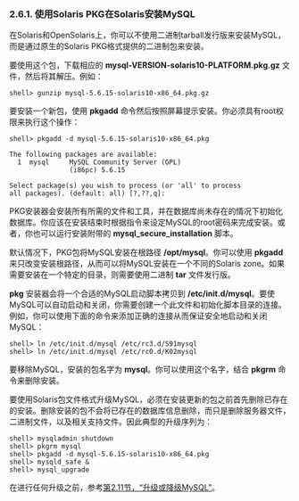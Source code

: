 ### 2.6.1. 使用Solaris PKG在Solaris安装MySQL

在Solaris和OpenSolaris上，你可以不使用二进制tarball发行版来安装MySQL，而是通过原生的Solaris PKG格式提供的二进制包来安装。

要使用这个包，下载相应的 **mysql-VERSION-solaris10-PLATFORM.pkg.gz** 文件，然后将其解压。例如：

```
shell> gunzip mysql-5.6.15-solaris10-x86_64.pkg.gz

```

要安装一个新包，使用 **pkgadd** 命令然后按照屏幕提示安装。你必须具有root权限来执行这个操作：

```
shell> pkgadd -d mysql-5.6.15-solaris10-x86_64.pkg

The following packages are available:
  1  mysql     MySQL Community Server (GPL)
               (i86pc) 5.6.15

Select package(s) you wish to process (or 'all' to process
all packages). (default: all) [?,??,q]: 
```

PKG安装器会安装所有所需的文件和工具，并在数据库尚未存在的情况下初始化数据库。你应该在安装结束时根据指令来设定MySQL的root密码来完成安装。或者，你也可以运行安装附带的 **mysql_secure_installation** 脚本。

默认情况下，PKG包将MySQL安装在根路径 **/opt/mysql**。你可以使用 **pkgadd** 来只改变安装根路径，从而可以将MySQL安装在一个不同的Solaris zone。如果需要安装在一个特定的目录，则需要使用二进制 **tar** 文件发行版。

**pkg** 安装器会将一个合适的MySQL启动脚本拷贝到 **/etc/init.d/mysql**。要使MySQL可以自动启动和关闭，你需要创建一个此文件和初始化脚本目录的连接。例如，你可以使用下面的命令来添加正确的连接从而保证安全地启动和关闭MySQL：

```
shell> ln /etc/init.d/mysql /etc/rc3.d/S91mysql
shell> ln /etc/init.d/mysql /etc/rc0.d/K02mysql
```

要移除MySQL，安装的包名字为 **mysql**。你可以使用这个名字，结合 **pkgrm** 命令来删除安装。

要使用Solaris包文件格式升级MySQL，必须在安装更新的包之前首先删除已存在的安装。删除安装的包不会将已存在的数据库信息删除，而只是删除服务器文件，二进制文件，以及相关支持文件。因此典型的升级序列为：

```
shell> mysqladmin shutdown
shell> pkgrm mysql
shell> pkgadd -d mysql-5.6.15-solaris10-x86_64.pkg
shell> mysqld_safe &
shell> mysql_upgrade
```

在进行任何升级之前，参考[第2.11节，“升级或降级MySQL”](./2.11.00_Upgrading_or_Downgrading_MySQL.md)。